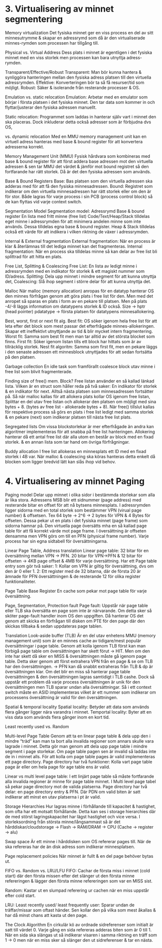 # 3. Virtualisering av minnet segmentering

Memory virtualization
Det fysiska minnet ger en viss process en del av sitt minnesutrymme & skapar en adressrymd som då är den virtualiserade minnes-rymden som processen har tillgång till.

Physical vs. Virtual Address
Dess plats i minnet är egentligen i det fysiska minnet med en viss storlek men processen kan bara utnyttja adress-rymden.

Transparent/Effective/Robust
Transparent: Man bör kunna hantera & synliggöra hanteringen mellan den fysiska adress platsen till den virtuella adressrymden.
Effektive: Konverteringen bör ta så få resurser/tid som möjligt.
Robust: Säker & isolerande från resterande processer & OS.

Emulation vs. static relocation
Emulation: Arbetar med en emulator som börjar i första platsen i det fysiska minnet. Den tar data som kommer in och flyttar/justerar den fysiska adressen manuellt.

Static relocation:  Programmet som laddas in hanterar själv vart i minnet den ska placeras. Dock inkluderar detta också adresser som är förbjudna dvs OS,

vs. dynamic relocation
Med en MMU memory management unit kan en virtuell adress hanteras med base & bound register för att konvertera adresserna korrekt.

Memory Management Unit (MMU)
Fysisk hårdvara som kombineras med base & bound register för att först addera base adressen mot den virtuella adressen & sen tar MMU det värdet & jämför mot bound registret så den fortfarande har rätt storlek. Då är det den fysiska adressen som används. 

Base & Bound Registers
Base: Bas platsen som den virtuella adressen ska adderas med för att få den fysiska minnesadressen.
Bound: Registret som indikerar om den virtuella minnesadressen har rätt storlek eller om den är för stor.
Både lagras för varje process i sin PCB (process control block) så de kan flyttas vid varje context switch.

Segmentation Model
Segmentation model:
Adressrymd
Base & bound register
En lista med fritt minne (free list)
Code/Text/Heap/Stack tilldelas eget minne i adressrymden för att minimera andelen minne som inte används. Dessa tilldelas egna base & bound register.
Heap & Stack tilldelas också ett värde för att indikera i vilken riktning de växer i adressrymden.

Internal & External fragmentation
External fragmentation: När en process är klar & återlämnas till det lediga minnet kan det fragmenteras. 
Internal fragmentation: När en process ska tilldelas minne så kan delar av free list bli splittrad för att hitta en plats.

Free List, Splitting & Coalescing
Free List: En lista av ledigt minne i adressrymden med en indikator för storlek & ett magiskt nummer som ID/adress.
Splitting: Dela upp minnet i mindre segment för att kunna utnyttja det,
Coalescing: Slå ihop segment i större delar för att kunna utnyttja det.

Malloc
När malloc (memory allocation) anropas för en datatyp hanterar OS den minnes förfrågan genom att göra plats i free list för den. Men med det anropet så sparas en plats i form av en pekare till platsen. Men på plats -4/-8 läggs information om datatypens storlek & ID också.
Size → hptr (head pointer)
pdatatype → första platsen för datatypens minnesallokering.



Best, worst, first or next fit alg.
Best fit: OS söker igenom hela free list för att leta efter det block som mest passar det efterfrågade minnes-allokeringen. Skapar ett ineffektivt utnyttjande av tid & blir mycket intern fragmentering.
Worst fit: Samma som best fit men man tar alltid av det största blocket som finns.
First fit: Söker igenom listan tills ett block har hittats som är av tillräcklig storlek. 
Nest fit algoritm: Samma som first fit, men en pekare läggs i den senaste adressen ett minnesblock utnyttjades för att sedan fortsätta på den platsen.

Garbage collection
En idle task som framförallt coalesce block utav minne i free list som blivit fragmenterade.

Finding size of free() mem. Block?
Free listan använder en så kallad länkad lista. Vilken är en struct som håller reda på två saker: En indikator för storlek & en indikator för next. Alltså nästa platsen som minnesadressen fortsätter på. 
Så när malloc kallas för att allokera plats kollar OS igenom free listan, Splittar en del utav free listan och allokerar den platsen om möjligt med sina bytes + 8. (bytes av free list - allokerade bytes + 8). 
När free() tillslut kallas för respektive process så görs en plats i free list ledigt med samma storlek & en pekare (next) som indikerar platsen till nästa free list plats.

Segregated lists
Om vissa blockstorlekar är mer efterfrågade än andra kan algoritmer implementeras för att snabba på free list hanteringen. Allokering hanterar då ett antal free list där alla utom en består av block med en fixad storlek. & en annan lista som tar hand om övriga förfrågningar.

Buddy allocation
I free list allokeras en minnesplats ett ID med en fixad storlek i 4B var. När malloc & coalescing ska köras hanteras detta enkelt då blocken som ligger bredvid lätt kan slås ihop vid behov.


# 4. Virtualisering av minnet Paging
Paging model
Delar upp minnet i olika sidor i bestämmda storlekar som alla är lika stora. 
Adressens MSB blir ett sidnummer (page address) med resterande bitar en offset för att nå bytsens minnesplats. 
I adressrymden ligger sidorna med en total storlek som bestämmer VPN (virual page number) & offsetsen. Tex 64 byte → 2^6 → 2 bytes för VPN & 4 Bytes för offseten. Dessa pekar ut en plats i det fysiska minnet (page frame) som sidorna hamnar på.
Den virtuella page översätts mha en så kallad page table för att få korrekt värde mot page frame. I översättning är offseten densamma men VPN görs om till en PFN (physical frame number). Varje process har sin egna sidtabell för översättningarna.

Linear Page Table, Address translation
Linear page table: 32 bitar för en översättning mellan VPN → PFN. 20 bitar för VPN→PFN & 12 bitar för offseten → 4KB page offset & 4MB för varje översättning. Har ett Page table entry som gör två saker: 
1: Kollar om VPN är giltig för översättning, dvs om den är 0 eller 1.
2: Ett register med de 32 bitarna, där de första 20 är ämnade för PFN översättningen & de resterande 12 för olika register funktionaliteter.

Page Table Base Register
En cache som pekar mot page table för varje översättning.

Page, Segmentation, Protection fault
Page fault: Uppstår när page table eller TLB ska översätta en page som inte är närvarande. Om detta sker så sköter page-fault handler inom OS den uppgiften. Då hanterar OS det genom att skicka en förfrågan till disken om PTE för den page där den skickas tillbaka & sedan uppdateras page tablen.

Translation Look-aside buffer (TLB)
Är en del utav enhetens MMU (memory management unit) som är en minnes cache av tidigare/mest populär översättningar i page table. Genom att kolla igenom TLB först kan man förbigå page table om översättningen har skett förut → HIT. Men om den inte har skett då sker en MISS & översättningen måste gå igenom page table. 
Detta sker genom att först extrahera VPN från en page & se om TLB har den översättningen. → PFN kan då snabbt extraheras från TLB & dp är översättningen klar. Om det blir en miss så hanterar page table översättningen & den översättningen lagras samtidigt i TLB cashe.
Dock så uppstår ett problem då varje process översättningen är unik för den översättningen men TLB sparar undan alla översättningar. Så i ett context switch måste en ASID implementeras vilket är ett nummer som indikerar om processens översättning är valid för den översättningen. 

Spatial & temporal locality
Spatial locality: Betyder att data som används flera gånger ligger nära varandra i minnet.
Temportal locality: Byter att en viss data som används flera gånger inom en kort tid.

Least recently used vs. Random


Multi-level Page Table
Genom att ta en linear page table & dela upp den i mindre “träd” kan man ta bort alla invalida regioner som annars skulle vara lagrade i minnet. Detta gör man genom att dela upp page table i mindre segment i page storlekar. 
Om page table pagen sen är invalid så laddas inte de in i minnet alls. För att kolla om page table pages är valid implementeras ett page directory.
Page directory har två funktioner: Kolla vart page table page är eller om hela page för age table ens är valid.

Linear vs multi level page table:
I ett linjärt page table så måste fortfarande alla invalida regioner är minne för page table minnet. I Multi level page tabel så pekar page directory mot de valida platserna. 
Page directory har två delar: en page directory entry & PFN. Där PDN om valid biten är satt indikerar att minst en utav platserna i pt är valid.

Storage Hierarchies
Hur lagras minne i förhållande till kapacitet & hastighet, som ofta har ett motsatt förhållande. Detta kan ses i storage hierarchies där de med störst lagringskapacitet har lägst hastighet och vice versa. I storleksordning från största minne/långsammast så är det hårddiskar/cloudstorage → Flash → RAM/DRAM → CPU (Cache → register → alu)

Swap space
Är ett minne i hårddisken som OS refererar pages till. När de ska refereras har de än disk adress som indikerar minnesplatsen. 

Page replacement policies
När minnet är fullt & en del page behöver bytas ut. 

FIFO vs. Random vs. LRU/LFU
FIFO: Cachar de första miss i minnet (cold start) där den första missen efter det slänger ut den första minne refereringen & lägger den första minne refereringen som var en MISS sist. 

Random: Kastar ut en slumpad referering ur cachen när en miss uppstår efter cold start.

LRU: Least recently used/ least frequently user: Sparar undan de träffar/missar som oftast händer. Sen kollar den på vilka som mest åkallas & har då minst chans att kasta ut den page.

The Clock Algorithm
En cirkulär kö av ordnade sidreferenser som initialt är satt till värdet 0. Varje gång en sida refereras adderas biten som är 0 till 1. När en sida ska slängas ut så indikerar visaren i samma riktning en träff som 1 → 0 men när en miss sker så slänger den ut sidreferenser & tar en nästa.
